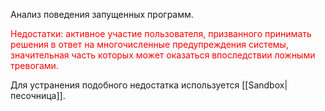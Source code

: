 Анализ поведения запущенных программ.

<span style="color:red">
Недостатки: активное участие пользователя, призванного принимать решения в ответ на многочисленные предупреждения системы, значительная часть которых может оказаться впоследствии ложными тревогами.
</span>

Для устранения подобного недостатка используется [[Sandbox|песочница]].